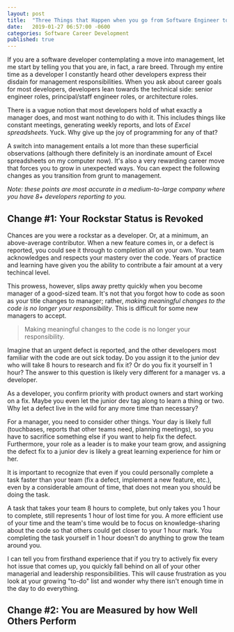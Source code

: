 ```yaml
---
layout: post
title:  "Three Things that Happen when you go from Software Engineer to Manager"
date:   2019-01-27 06:57:00 -0600
categories: Software Career Development
published: true
---
```


If you are a software developer contemplating a move into management, let me start by telling you that you are, in fact, a rare breed. Through my entire time as a developer I constantly heard other developers express their disdain for management responsibilities. When you ask about career goals for most developers, developers lean towards the technical side: senior engineer roles, principal/staff engineer roles, or architecture roles.

There is a vague notion that most developers hold of what exactly a manager does, and most want nothing to do with it. This includes things like constant meetings, generating weekly reports, and lots of _Excel spreadsheets_. Yuck. Why give up the joy of programming for any of that?

A switch into management entails a lot more than these superficial observations (although there definitely is an inordinate amount of Excel spreadsheets on my computer now). It's also a very rewarding career move that forces you to grow in unexpected ways. You can expect the following changes as you transition from grunt to management.

_Note: these points are most accurate in a medium-to-large company where you have 8+ developers reporting to you._

## Change #1: Your Rockstar Status is Revoked

Chances are you were a rockstar as a developer. Or, at a minimum, an above-average contributor. When a new feature comes in, or a defect is reported, you could see it through to completion all on your own. Your team acknowledges and respects your mastery over the code. Years of practice and learning have given you the ability to contribute a fair amount at a very techincal level.

This prowess, however, slips away pretty quickly when you become manager of a good-sized team. It's not that you forgot how to code as soon as your title changes to manager; rather, _making meaningful changes to the code is no longer your responsibility_. This is difficult for some new managers to accept.

> Making meaningful changes to the code is no longer your responsibility.

Imagine that an urgent defect is reported, and the other developers most familiar with the code are out sick today. Do you assign it to the junior dev who will take 8 hours to research and fix it? Or do you fix it yourself in 1 hour? The answer to this question is likely very different for a manager vs. a developer. 

As a developer, you confirm priority with product owners and start working on a fix. Maybe you even let the junior dev tag along to learn a thing or two. Why let a defect live in the wild for any more time than necessary?

For a manager, you need to consider other things. Your day is likely full (touchbases, reports that other teams need, planning meetings), so you have to sacrifice something else if you want to help fix the defect. Furthermore, your role as a leader is to make your team grow, and assigning the defect fix to a junior dev is likely a great learning experience for him or her.

It is important to recognize that even if you could personally complete a task faster than your team (fix a defect, implement a new feature, etc.), even by a considerable amount of time, that does not mean you should be doing the task.

A task that takes your team 8 hours to complete, but only takes you 1 hour to complete, still represents 1 hour of lost time for you. A more efficient use of your time and the team's time would be to focus on knowledge-sharing about the code so that others could get closer to your 1 hour mark. You completing the task yourself in 1 hour doesn't do anything to grow the team around you. 

I can tell you from firsthand experience that if you try to actively fix every hot issue that comes up, you quickly fall behind on all of your other managerial and leadership responsibilities. This will cause frustration as you look at your growing "to-do" list and wonder why there isn't enough time in the day to do everything.

## Change #2: You are Measured by how Well Others Perform